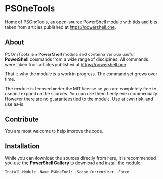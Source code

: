 # PSOneTools
Home of PSOneTools, an open-source PowerShell module with tids and bits taken from articles published at https://powershell.one.

## About
PSOneTools is a **PowerShell** module and contains various useful **PowerShell** commands from a wide range of disciplines. All commands were taken from articles published at https://powershell.one. 

That is why the module is a work in progress. The command set grows over time.

The module is licensed under the MIT license so you are completely free to useand expand on the sources. You can use them freely even commercially. However there are no guarantees tied to the module. Use at own risk, and use as-is.

## Contribute
You are most welcome to help improve the code.

## Installation
While you can download the sources directly from here, it is recommended you use the **PowerShell Gallery** to download and install the module:

```powershell
Install-Module -Name PSOneTools -Scope CurrentUser -Force
```
